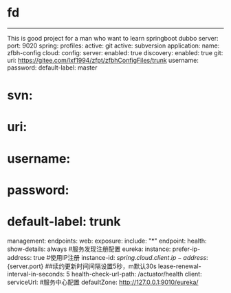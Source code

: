 # fd
-----------------
This is good project for a man who want to learn springboot dubbo 
server:
  port: 9020
spring:
  profiles:
    active: git
    active: subversion
  application:
    name: zfbh-config
  cloud:
    config:
      server:
        enabled: true
        discovery:
          enabled: true
        git:
          uri: https://gitee.com/lxf1994/zfpt/zfbhConfigFiles/trunk
          username: 
          password: 
          default-label: master
#
#        svn:
#          uri: 
#          username: 
#          password: 
#          default-label: trunk

management:
  endpoints:
    web:
      exposure:
        include: "*"
  endpoint:
    health:
      show-details: always
#服务发现注册配置
eureka:
  instance:
    prefer-ip-address: true #使用IP注册
    instance-id: ${spring.cloud.client.ip-address}:${server.port}
    ##续约更新时间间隔设置5秒，m默认30s
    lease-renewal-interval-in-seconds: 5
    health-check-url-path: /actuator/health
  client:
    serviceUrl:
      #服务中心配置
      defaultZone: http://127.0.0.1:9010/eureka/
